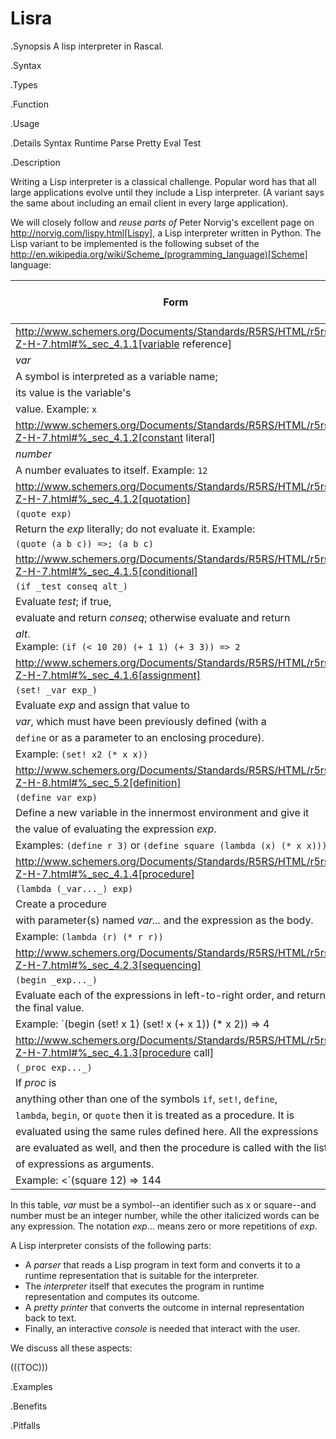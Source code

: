 # Lisra

.Synopsis
A lisp interpreter in Rascal.

.Syntax

.Types

.Function
       
.Usage

.Details
Syntax Runtime Parse Pretty Eval Test

.Description

Writing a Lisp interpreter is a classical challenge. 
Popular word has that all large applications evolve until they include a Lisp interpreter.
(A variant says the same about including an email client in every large application).

We will closely follow and *reuse parts of* Peter Norvig's excellent page
on http://norvig.com/lispy.html[Lispy], a Lisp interpreter written in Python.
The Lisp variant to be implemented is the following subset of the http://en.wikipedia.org/wiki/Scheme_(programming_language)[Scheme]
 language:


| Form | Syntax | Semantics and Example |
| --- | --- | --- |
| http://www.schemers.org/Documents/Standards/R5RS/HTML/r5rs-Z-H-7.html#%_sec_4.1.1[variable reference] |
| _var_ |
| A symbol is interpreted as a variable name; |
  its value is the variable's |
  value. Example: `x` |
| http://www.schemers.org/Documents/Standards/R5RS/HTML/r5rs-Z-H-7.html#%_sec_4.1.2[constant literal] |
| _number_ |
| A number evaluates to itself. Example: `12` |
| http://www.schemers.org/Documents/Standards/R5RS/HTML/r5rs-Z-H-7.html#%_sec_4.1.2[quotation] |
| `(quote exp)` |
| Return the _exp_ literally; do not evaluate it. Example: |
  `(quote (a b c)) =>; (a b c)` |
| http://www.schemers.org/Documents/Standards/R5RS/HTML/r5rs-Z-H-7.html#%_sec_4.1.5[conditional] |
| `(if _test conseq alt_)` |
| Evaluate _test_; if true, |
  evaluate and return _conseq_; otherwise evaluate and return  |
  _alt_. <br>Example: `(if (< 10 20) (+ 1 1) (+ 3 3)) => 2` |
| http://www.schemers.org/Documents/Standards/R5RS/HTML/r5rs-Z-H-7.html#%_sec_4.1.6[assignment] |
| `(set! _var exp_)` |
| Evaluate _exp_ and assign that value to |
  _var_, which must have been previously defined (with a |
  `define` or as a parameter to an enclosing procedure). |
   Example: `(set! x2 (* x x))` |
| http://www.schemers.org/Documents/Standards/R5RS/HTML/r5rs-Z-H-8.html#%_sec_5.2[definition] |
| `(define var exp)` |
| Define a new variable in the innermost environment and give it |
  the value of evaluating the expression _exp_.  |
  Examples: `(define r 3)` or `(define square (lambda (x) (* x x)))` |
| http://www.schemers.org/Documents/Standards/R5RS/HTML/r5rs-Z-H-7.html#%_sec_4.1.4[procedure] |
| `(lambda (_var..._) exp)` |
| Create a procedure |
  with parameter(s) named _var..._ and the expression as the body. |
  Example: `(lambda (r) (* r r))` |
| http://www.schemers.org/Documents/Standards/R5RS/HTML/r5rs-Z-H-7.html#%_sec_4.2.3[sequencing] |
| `(begin _exp..._)` |
| Evaluate each of the expressions in left-to-right order, and return the final value. |
  Example: `(begin (set! x 1) (set! x (+ x 1)) (* x 2)) => 4 |
| http://www.schemers.org/Documents/Standards/R5RS/HTML/r5rs-Z-H-7.html#%_sec_4.1.3[procedure call] |
| `(_proc exp..._)` |
| If _proc_ is |
   anything other than one of the symbols `if`, `set!`, `define`, |
   `lambda`, `begin`, or `quote` then it is treated as a procedure.  It is |
   evaluated using the same rules defined here. All the expressions |
   are evaluated as well, and then the procedure is called with the list |
   of expressions as arguments.  |
   Example: <`(square 12) => 144 |


In this table, _var_ must be a symbol--an identifier such as x or square--and number must be an integer number, 
while the other italicized words can be any expression. The notation _exp_... means zero or more repetitions of _exp_.

A Lisp interpreter consists of the following parts:

*  A _parser_ that reads a Lisp program in text form and converts it to a runtime representation that is suitable for the interpreter.
*  The _interpreter_ itself that executes the program in runtime representation and computes its outcome.
*  A _pretty printer_ that converts the outcome in internal representation back to text.
*  Finally, an interactive  _console_ is needed that interact with the user.


We discuss all these aspects:

(((TOC)))

.Examples

.Benefits

.Pitfalls

